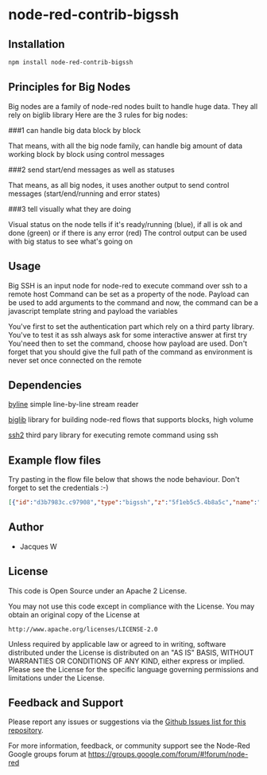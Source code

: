 # node-red-contrib-bigssh

## Installation
```bash
npm install node-red-contrib-bigssh
```

## Principles for Big Nodes

Big nodes are a family of node-red nodes built to handle huge data. They all rely on biglib library
Here are the 3 rules for big nodes:

###1 can handle big data block by block

  That means, with all the big node family, can handle big amount of data working block by block using control messages

###2 send start/end messages as well as statuses

  That means, as all big nodes, it uses another output to send control messages (start/end/running and error states)

###3 tell visually what they are doing

  Visual status on the node tells if it's ready/running (blue), if all is ok and done (green) or if there is any error (red)
  The control output can be used with big status to see what's going on

## Usage

Big SSH is an input node for node-red to execute command over ssh to a remote host
Command can be set as a property of the node. Payload can be used to add arguments to the command and now, the command can be a javascript template string and payload the variables

You've first to set the authentication part which rely on a third party library. You've to test it as ssh always ask for some interactive answer at first try
You'need then to set the command, choose how payload are used.
Don't forget that you should give the full path of the command as environment is never set once connected on the remote

## Dependencies

[byline](https://www.npmjs.com/package/byline) simple line-by-line stream reader

[biglib](https://www.npmjs.com/package/node-red-biglib) library for building node-red flows that supports blocks, high volume

[ssh2](https://www.npmjs.com/package/ssh2) third pary library for executing remote command using ssh

## Example flow files

Try pasting in the flow file below that shows the node behaviour. Don't forget to set the credentials :-)

  ```json
  [{"id":"d3b7983c.c97908","type":"bigssh","z":"5f1eb5c5.4b8a5c","name":"","commandLine":"echo \"Welcome ${payload.me} to $(whoami)@$(hostname)\"","commandArgs":"","minError":1,"minWarning":1,"noStdin":false,"format":"","payloadIsArg":true,"myssh":"29df19bc.46db36","x":370,"y":200,"wires":[["477828b0.0ecb68"],["c3649904.a68108"],["743d5a09.a72bd4"]]},{"id":"c3649904.a68108","type":"bigstatus","z":"5f1eb5c5.4b8a5c","name":"","locale":"fr","show_date":true,"show_duration":false,"x":730,"y":200,"wires":[[]]},{"id":"477828b0.0ecb68","type":"bigline","z":"5f1eb5c5.4b8a5c","name":"stdout","filename":"","format":"utf8","keepEmptyLines":false,"x":570,"y":140,"wires":[["614e8cdf.3d7ea4"],[]]},{"id":"614e8cdf.3d7ea4","type":"debug","z":"5f1eb5c5.4b8a5c","name":"stdout","active":true,"tosidebar":true,"console":false,"tostatus":false,"complete":"payload","targetType":"msg","statusVal":"","statusType":"auto","x":710,"y":140,"wires":[]},{"id":"743d5a09.a72bd4","type":"bigline","z":"5f1eb5c5.4b8a5c","name":"stderr","filename":"","format":"utf8","keepEmptyLines":false,"x":570,"y":260,"wires":[["33a59bcb.34ee64"],[]]},{"id":"33a59bcb.34ee64","type":"debug","z":"5f1eb5c5.4b8a5c","name":"stderr","active":true,"tosidebar":true,"console":false,"tostatus":false,"complete":"payload","targetType":"msg","statusVal":"","statusType":"auto","x":710,"y":260,"wires":[]},{"id":"7a7fdea4.2ec13","type":"inject","z":"5f1eb5c5.4b8a5c","name":"","props":[{"p":"payload"},{"p":"topic","vt":"str"}],"repeat":"","crontab":"","once":false,"onceDelay":0.1,"topic":"","payload":"{\"me\":\"Mr J\"}","payloadType":"json","x":170,"y":200,"wires":[["d3b7983c.c97908"]]},{"id":"29df19bc.46db36","type":"SSH_Credentials","host":"127.0.0.1","port":"22","userlabel":"dummy@127.0.0.1"}]
  ```

## Author

  - Jacques W

## License

This code is Open Source under an Apache 2 License.

You may not use this code except in compliance with the License. You may obtain an original copy of the License at

    http://www.apache.org/licenses/LICENSE-2.0

Unless required by applicable law or agreed to in writing, software distributed under the License is distributed on an
"AS IS" BASIS, WITHOUT WARRANTIES OR CONDITIONS OF ANY KIND, either express or implied. Please see the
License for the specific language governing permissions and limitations under the License.

## Feedback and Support

Please report any issues or suggestions via the [Github Issues list for this repository](https://github.com/Jacques44/node-red-contrib-bigssh/issues).

For more information, feedback, or community support see the Node-Red Google groups forum at https://groups.google.com/forum/#!forum/node-red


